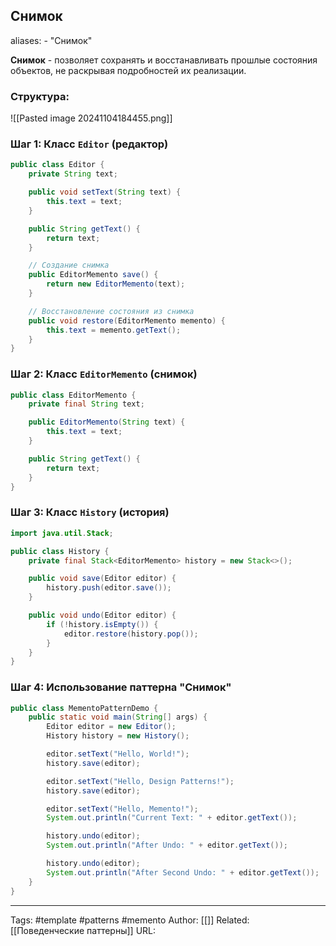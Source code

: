 ## Снимок

aliases: 
	- "Снимок"

**Снимок** - позволяет сохранять и восстанавливать прошлые состояния объектов, не раскрывая подробностей их реализации.

### Структура:
![[Pasted image 20241104184455.png]]


### Шаг 1: Класс `Editor` (редактор)
```java
public class Editor {
    private String text;

    public void setText(String text) {
        this.text = text;
    }

    public String getText() {
        return text;
    }

    // Создание снимка
    public EditorMemento save() {
        return new EditorMemento(text);
    }

    // Восстановление состояния из снимка
    public void restore(EditorMemento memento) {
        this.text = memento.getText();
    }
}
```

### Шаг 2: Класс `EditorMemento` (снимок)

```java
public class EditorMemento {
    private final String text;

    public EditorMemento(String text) {
        this.text = text;
    }

    public String getText() {
        return text;
    }
}
```

### Шаг 3: Класс `History` (история)

```java
import java.util.Stack;

public class History {
    private final Stack<EditorMemento> history = new Stack<>();

    public void save(Editor editor) {
        history.push(editor.save());
    }

    public void undo(Editor editor) {
        if (!history.isEmpty()) {
            editor.restore(history.pop());
        }
    }
}
```

### Шаг 4: Использование паттерна "Снимок"

```java
public class MementoPatternDemo {
    public static void main(String[] args) {
        Editor editor = new Editor();
        History history = new History();

        editor.setText("Hello, World!");
        history.save(editor);

        editor.setText("Hello, Design Patterns!");
        history.save(editor);

        editor.setText("Hello, Memento!");
        System.out.println("Current Text: " + editor.getText());

        history.undo(editor);
        System.out.println("After Undo: " + editor.getText());

        history.undo(editor);
        System.out.println("After Second Undo: " + editor.getText());
    }
}
```

---
Tags: #template #patterns #memento
Author: [[]]
Related: [[Поведенческие паттерны]]
URL: 